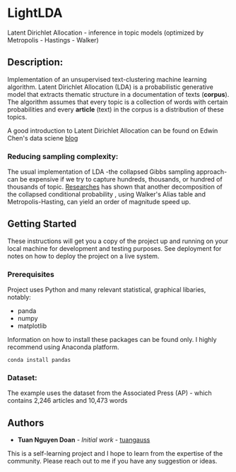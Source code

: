 # LightLDA
Latent Dirichlet Allocation - inference in topic models (optimized by Metropolis - Hastings - Walker)

## Description:

Implementation of an unsupervised text-clustering machine learning algorithm. Latent Dirichlet Allocation (LDA) is a probabilistic generative model that extracts thematic structure in a documentation of texts (<b>corpus</b>). The algorithm assumes that every topic is a collection of words with certain probabilities and every <b>article</b> (text) in the corpus is a distribution of these topics. 

A good introduction to Latent Dirichlet Allocation can be found on Edwin Chen's data sciene [blog](http://blog.echen.me/2011/08/22/introduction-to-latent-dirichlet-allocation/)

### Reducing sampling complexity:

The usual implementation of LDA -the collapsed Gibbs sampling approach-  can be expensive if we try to capture hundreds, thousands, or hundred of thousands of topic. [Researches](https://pdfs.semanticscholar.org/137a/ec8c56102cea1ac7c083989036bb51331fdc.pdf) has shown that another decomposition of the collapsed conditional probability , using Walker's Alias table and Metropolis-Hasting, can yield an order of magnitude speed up.

## Getting Started

These instructions will get you a copy of the project up and running on your local machine for development and testing purposes. See deployment for notes on how to deploy the project on a live system.

### Prerequisites

Project uses Python and many relevant statistical, graphical libaries, notably:
* panda
* numpy
* matplotlib

Information on how to install these packages can be found only. I highly recommend using Anaconda platform.
```
conda install pandas
```

### Dataset:

The example uses the dataset from the Associated Press (AP) - which contains 2,246 articles and 10,473 words

## Authors

* **Tuan Nguyen Doan** - *Initial work* - [tuangauss](https://github.com/tuangauss)

This is a self-learning project and I hope to learn from the expertise of the community. Please reach out to me if you have any suggestion or ideas.
